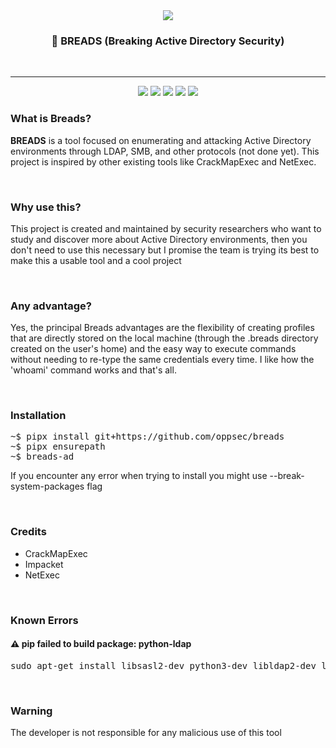 <div align="center">
<img src="https://i.imgur.com/xV6HY67.jpeg">

<h3> 🍞 BREADS (Breaking Active Directory Security) </h3>
<br>

___

<img src="https://img.shields.io/github/license/oppsec/breads?color=blue&logo=github&style=for-the-badge">
<img src="https://img.shields.io/github/issues/oppsec/breads?color=blue&logo=github&style=for-the-badge">
<img src="https://img.shields.io/github/stars/oppsec/breads?color=blue&logo=github&style=for-the-badge">
<img src="https://img.shields.io/github/forks/oppsec/breads?color=blue&logo=github&style=for-the-badge">
<img src="https://img.shields.io/github/languages/code-size/oppsec/breads?color=blue&logo=github&style=for-the-badge">

</div>

<h3> What is Breads? </h3>
<p> <b>BREADS</b> is a tool focused on enumerating and attacking Active Directory environments through LDAP, SMB, and other protocols (not done yet). This project is inspired by other existing tools like CrackMapExec and NetExec. </p>

<br>

<h3> Why use this? </h3>
<p> This project is created and maintained by security researchers who want to study and discover more about Active Directory environments, then you don't need to use this necessary but I promise the team is trying its best to make this a usable tool and a cool project </p>

<br>

<h3> Any advantage? </h3>
<p> Yes, the principal Breads advantages are the flexibility of creating profiles that are directly stored on the local machine (through the .breads directory created on the user's home) and the easy way to execute commands without needing to re-type the same credentials every time. I like how the 'whoami' command works and that's all. </p>

<br>

<h3> Installation </h3>
<pre>
~$ pipx install git+https://github.com/oppsec/breads
~$ pipx ensurepath
~$ breads-ad
</pre>

If you encounter any error when trying to install you might use --break-system-packages flag

<br>

<h3> Credits </h3>
<ul>
    <li>CrackMapExec</li>
    <li>Impacket</li>
    <li>NetExec</li>
</ul>

<br>

<h3> Known Errors </h3>
<h4> ⚠️ pip failed to build package: python-ldap </h4>
<pre>
sudo apt-get install libsasl2-dev python3-dev libldap2-dev libssl-dev
</pre>

<br>

<h3> Warning </h3>
<p> The developer is not responsible for any malicious use of this tool </p>